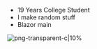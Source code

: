 - 19 Years College Student
- I make random stuff
- Blazor main

<div>

</div>

![png-transparent-c|10%](https://github.com/user-attachments/assets/9f06e319-a898-49d3-b640-eb6d7ef4f967)
